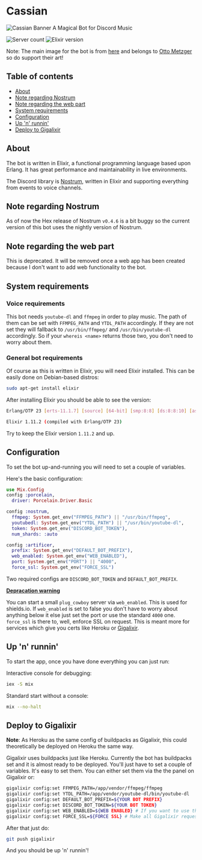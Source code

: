 # Cassian

![Cassian Banner](https://i.imgur.com/yuFUI9F.jpg)
A Magical Bot for Discord Music

![Server count](https://img.shields.io/endpoint?url=https%3A%2F%2Fartificer.gigalixirapp.com%2Fapi%2Fshields%2Fguilds) ![Elixir version](https://img.shields.io/endpoint?url=https%3A%2F%2Fartificer.gigalixirapp.com%2Fapi%2Fshields%2Fsystem)

Note: The main image for the bot is from [here](https://www.artstation.com/artwork/v10g8x) and belongs to [Otto Metzger](https://ottometzger.artstation.com/) so do support their art!

## Table of contents

- [About](##about)
- [Note regarding Nostrum](##note-regarding-nostrm)
- [Note regarding the web part](##note-regarding-the-web-part)
- [System requirements](##system-requirements)
- [Configuration](##configuration)
- [Up 'n' runnin'](##up-'n'-runnin')
- [Deploy to Gigalixir](##deploy-to-gigalixir)

## About

The bot is written in Elixir, a functional programming language based upon Erlang. It has great performance and maintainability in live environments.

The Discord library is [Nostrum](https://github.com/Kraigie/nostrum), written in Elixir and supporting everything from events to voice channels.

## Note regarding Nostrum

As of now the Hex release of Nostrum `v0.4.6` is a bit buggy so the current version of this bot uses the nightly version of Nostrum.

## Note regarding the web part

This is deprecated. It will be removed once a web app has been created because I don't want to add web functionality to the bot.

## System requirements

### Voice requirements

This bot needs `youtube-dl` and `ffmpeg` in order to play music. The path of them can be set with `FFMPEG_PATH` and `YTDL_PATH` accordingly. If they are not set they will fallback to `/usr/bin/ffmpeg/` and `/usr/bin/youtube-dl` accordingly. So if your `whereis <name>` returns those two, you don't need to worry about them.

### General bot requirements

Of course as this is written in Elixir, you will need Elixir installed. This can be easily done on Debian-based distros:

```bash
sudo apt-get install elixir
```

After installing Elixir you should be able to see the version:

```bash
Erlang/OTP 23 [erts-11.1.7] [source] [64-bit] [smp:8:8] [ds:8:8:10] [async-threads:1] [hipe]

Elixir 1.11.2 (compiled with Erlang/OTP 23)
```

Try to keep the Elixir version `1.11.2` and up.

## Configuration

To set the bot up-and-running you will need to set a couple of variables.

Here's the basic configuration:

```elixir
use Mix.Config
config :porcelain,
  driver: Porcelain.Driver.Basic

config :nostrum,
  ffmpeg: System.get_env("FFMPEG_PATH") || "/usr/bin/ffmpeg",
  youtubedl: System.get_env("YTDL_PATH") || "/usr/bin/youtube-dl",
  token: System.get_env("DISCORD_BOT_TOKEN"),
  num_shards: :auto

config :artificer,
  prefix: System.get_env("DEFAULT_BOT_PREFIX"),
  web_enabled: System.get_env("WEB_ENABLED"),
  port: System.get_env("PORT") || "4000",
  force_ssl: System.get_env("FORCE_SSL")
```

Two required configs are `DISCORD_BOT_TOKEN` and `DEFAULT_BOT_PREFIX`.

**[Depracation warning](##note-regarding-the-web-part)**

You can start a small `plug_cowboy` server via `web_enabled`. This is used for shields.io. If `web_enabled` is set to false you don't have to worry about anything below it else just set the port or use the standard `4000` one. `force_ssl` is there to, well, enforce SSL on request. This is meant more for services which give you certs like Heroku or [Gigalixir](##deploy-to-gigalixir).

## Up 'n' runnin'

To start the app, once you have done everything you can just run:

Interactive console for debugging:

```bash
iex -S mix
```

Standard start without a console:

```bash
mix --no-halt
```

## Deploy to Gigalixir

**Note**: As Heroku as the same config of buildpacks as Gigalixir, this could theoretically be deployed on Heroku the same way.

Gigalixir uses buildpacks just like Heroku. Currently the bot has buildpacks set and it is almost ready to be deployed. You'll just have to set a couple of variables. It's easy to set them. You can either set them via the the panel on Gigalixir or:

```bash
gigalixir config:set FFMPEG_PATH=/app/vendor/ffmpeg/ffmpeg
gigalixir config:set YTDL_PATH=/app/vendor/youtube-dl/bin/youtube-dl
gigalixir config:set DEFAULT_BOT_PREFIX=${YOUR BOT PREFIX}
gigalixir config:set DISCORD_BOT_TOKEN=${YOUR BOT TOKEN}
gigalixir config:set WEB_ENABLED=${WEB ENABLED} # If you want to use the endpoints...
gigalixir config:set FORCE_SSL=${FORCE SSL} # Make all Gigalixir request use HTTPS/SSL
```

After that just do:

```bash
git push gigalixir
```

And you should be up 'n' runnin'!
